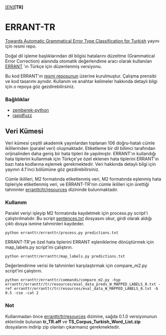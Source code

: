 [[EN]](erranttr/)**[TR]**

# ERRANT-TR
[Towards Automatic Grammatical Error Type Classification for Turkish](https://aclanthology.org/2023.eacl-srw.14/)
yayını için resmi repo.


Doğal dil işleme başlıklarından dil bilgisi hatalarını düzeltme (Grammatical Error Correction) alanında otomatik 
değerlendime aracı olarak kullanılan [ERRANT](https://www.aclweb.org/anthology/P17-1074/) 'ın Türkçe için düzenlenmiş
versiyonu.

Bu kod ERRANT'ın [resmi reposunun](https://github.com/chrisjbryant/errant) üzerine kurulmuştur. 
Çalışma prensibi ve kod tasarımı aynıdır. Kullanım ve anahtar kelimeler hakkında detaylı bilgi için o repoya göz
gezdirebilirsiniz.

### Bağlılıklar
- [zemberek-python](https://github.com/loodos/zemberek-python)
- [rapidfuzz](https://github.com/maxbachmann/RapidFuzz)


## Veri Kümesi

Veri kümesi çeşitli akademik yayınlardan toplanan 106 doğru-hatalı cümle ikililerinden (paralel veri) oluşmaktadır. 
Etiketleme bir dil bilimci tarafından orijinalinden daha geniş bir hata tipleri ile yapılmıştır. 
ERRANT'ın kullandığı hata tiplerini kullanmak için Türkçe'ye özel eklenen hata tiplerini ERRANT'ın bazı hata kodlarına 
eşlemek gerekmektedir. Veri hakkında detaylı bilgi için yayının 4.1'inci bölümüne göz gezdirebilirsiniz.

Cümle ikilileri, M2 formatında etiketlenmiş veri, M2 formatında eşlenmiş hata tipleriyle etiketlenmiş veri, ve 
ERRANT-TR'nin cümle ikilileri için ürettiği tahminler [erranttr/tr/resources](erranttr/tr/resources) dizininde 
bulunmaktadır. 

### Kullanım

Paralel veriyi işleyip M2 formatında kaydetmek için process.py script'i çalıştırılmalıdır. Bu script
[sentences.txt](erranttr/tr/resources/sentences.txt) dosyasını okur, girdi olarak aldığı çıktı dosya ismine
tahminleri kaydeder.

`python erranttr/erranttr/process.py predictions.txt`

ERRANT-TR'ye özel hata tiplerini ERRANT eşleniklerine dönüştürmek için map_labels.py script'ini çalıştırın.

`python erranttr/erranttr/map_labels.py predictions.txt`

Değerlendirme verisi ile tahminleri karşılaştırmak için compare_m2.py script'ini çalıştırın.

```
python erranttr/erranttr/commands/compare_m2.py -hyp erranttr/erranttr/tr/resources/eval_data_preds_W_MAPPED_LABELS_0.txt -ref erranttr/erranttr/tr/resources/eval_data_W_MAPPED_LABELS_0.txt -b 0.5 -cse -cat 2
```

### Not
Kullanmadan önce [erranttr/tr/resources](erranttr/tr/resources) dizinine,
sağda 0.1.0 versiyonunun eklerinde bulunan **tr_TR.aff** ve 
**TS_Corpus_Turkish_Word_List.zip** dosyalarını indirip zip olanları 
çıkarmanız gerekmektedir. 